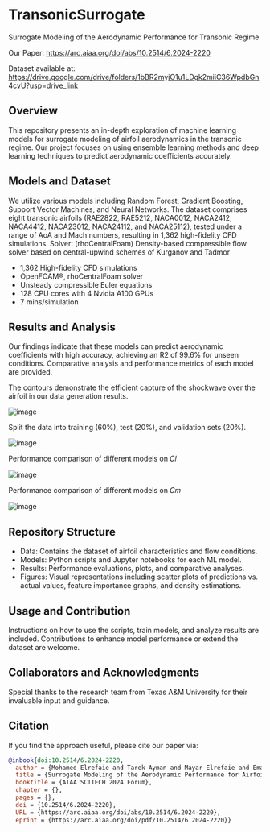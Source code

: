 # TransonicSurrogate
Surrogate Modeling of the Aerodynamic Performance for Transonic Regime

Our Paper: https://arc.aiaa.org/doi/abs/10.2514/6.2024-2220

Dataset available at: https://drive.google.com/drive/folders/1bBR2myjO1u1LDgk2miiC36WpdbGn4cvU?usp=drive_link

## Overview
This repository presents an in-depth exploration of machine learning models for surrogate modeling of airfoil aerodynamics in the transonic regime. Our project focuses on using ensemble learning methods and deep learning techniques to predict aerodynamic coefficients accurately.

## Models and Dataset
We utilize various models including Random Forest, Gradient Boosting, Support Vector Machines, and Neural Networks. The dataset comprises eight transonic airfoils (RAE2822,
RAE5212, NACA0012, NACA2412, NACA4412, NACA23012, NACA24112, and NACA25112), tested under a range of AoA and Mach numbers, resulting in 1,362 high-fidelity CFD simulations.
Solver: (rhoCentralFoam) Density-based compressible flow solver based on central-upwind schemes of Kurganov and Tadmor
+ 1,362 High-fidelity CFD simulations​
+ OpenFOAM®, rhoCentralFoam solver​
+ Unsteady compressible Euler equations​
+ 128 CPU cores with 4 Nvidia A100 GPUs​
+ 7 mins/simulation

  
## Results and Analysis
Our findings indicate that these models can predict aerodynamic coefficients with high accuracy, achieving an R2 of 99.6% for unseen conditions. Comparative analysis and performance metrics of each model are provided.

The contours demonstrate the efficient capture of the shockwave over the airfoil in our data generation results.

![image](https://github.com/Mohamedelrefaie/TransonicSurrogate/assets/99045424/515eb365-57e1-47c9-bcbb-991b6e106803)

Split the data into training (60%), test (20%), and validation sets (20%).

![image](https://github.com/Mohamedelrefaie/TransonicSurrogate/assets/99045424/affcd048-148e-4dcb-8056-7ee87d90bbbe)

Performance comparison of different models on 𝐶𝑙 

![image](https://github.com/Mohamedelrefaie/TransonicSurrogate/assets/99045424/48a8da11-e06d-4fa7-9afd-4fa5635156d8)

Performance comparison of different models on 𝐶𝑚 

![image](https://github.com/Mohamedelrefaie/TransonicSurrogate/assets/99045424/4b01816b-1d5f-44a6-98b1-3fae928f6d75)


## Repository Structure
+ Data: Contains the dataset of airfoil characteristics and flow conditions.
+ Models: Python scripts and Jupyter notebooks for each ML model.
+ Results: Performance evaluations, plots, and comparative analyses.
+ Figures: Visual representations including scatter plots of predictions vs. actual values, feature importance graphs, and density estimations.

## Usage and Contribution
Instructions on how to use the scripts, train models, and analyze results are included. Contributions to enhance model performance or extend the dataset are welcome.

## Collaborators and Acknowledgments
Special thanks to the research team from Texas A&M University for their invaluable input and guidance.

## Citation
If you find the approach useful, please cite our paper via:
```bibtex
@inbook{doi:10.2514/6.2024-2220,
  author = {Mohamed Elrefaie and Tarek Ayman and Mayar Elrefaie and Eman Sayed and Mahmoud Ayyad and Mohamed M. AbdelRahman},
  title = {Surrogate Modeling of the Aerodynamic Performance for Airfoils in Transonic Regime},
  booktitle = {AIAA SCITECH 2024 Forum},
  chapter = {},
  pages = {},
  doi = {10.2514/6.2024-2220},
  URL = {https://arc.aiaa.org/doi/abs/10.2514/6.2024-2220},
  eprint = {https://arc.aiaa.org/doi/pdf/10.2514/6.2024-2220}}
